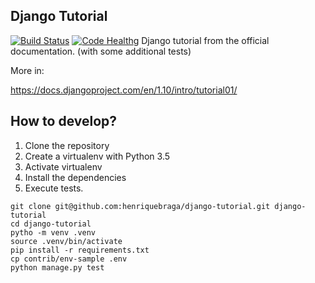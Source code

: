## Django Tutorial
[![Build Status](https://travis-ci.org/henriquebraga/django-tutorial.svg?branch=master)](https://travis-ci.org/henriquebraga/django-tutorial)
[![Code Health](https://landscape.io/github/henriquebraga/django-tutorial/master/landscape.svg?style=flat)](https://landscape.io/github/henriquebraga/django-tutorial/master)g
Django tutorial from the official documentation.
(with some additional tests)

More in:

https://docs.djangoproject.com/en/1.10/intro/tutorial01/

## How to develop?

1. Clone the repository
2. Create a virtualenv with Python 3.5
3. Activate virtualenv
4. Install the dependencies
5. Execute tests.

```console
git clone git@github.com:henriquebraga/django-tutorial.git django-tutorial
cd django-tutorial
pytho -m venv .venv
source .venv/bin/activate
pip install -r requirements.txt
cp contrib/env-sample .env
python manage.py test
```